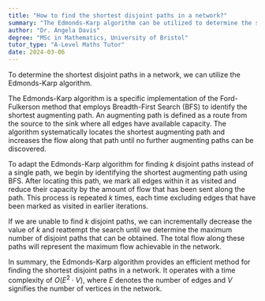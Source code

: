 ```yaml
---
title: "How to find the shortest disjoint paths in a network?"
summary: "The Edmonds-Karp algorithm can be utilized to determine the shortest disjoint paths in a network."
author: "Dr. Angela Davis"
degree: "MSc in Mathematics, University of Bristol"
tutor_type: "A-Level Maths Tutor"
date: 2024-03-06
---
```


To determine the shortest disjoint paths in a network, we can utilize the Edmonds-Karp algorithm.

The Edmonds-Karp algorithm is a specific implementation of the Ford-Fulkerson method that employs Breadth-First Search (BFS) to identify the shortest augmenting path. An augmenting path is defined as a route from the source to the sink where all edges have available capacity. The algorithm systematically locates the shortest augmenting path and increases the flow along that path until no further augmenting paths can be discovered.

To adapt the Edmonds-Karp algorithm for finding $k$ disjoint paths instead of a single path, we begin by identifying the shortest augmenting path using BFS. After locating this path, we mark all edges within it as visited and reduce their capacity by the amount of flow that has been sent along the path. This process is repeated $k$ times, each time excluding edges that have been marked as visited in earlier iterations.

If we are unable to find $k$ disjoint paths, we can incrementally decrease the value of $k$ and reattempt the search until we determine the maximum number of disjoint paths that can be obtained. The total flow along these paths will represent the maximum flow achievable in the network.

In summary, the Edmonds-Karp algorithm provides an efficient method for finding the shortest disjoint paths in a network. It operates with a time complexity of $O(E^2 \cdot V)$, where $E$ denotes the number of edges and $V$ signifies the number of vertices in the network.
    